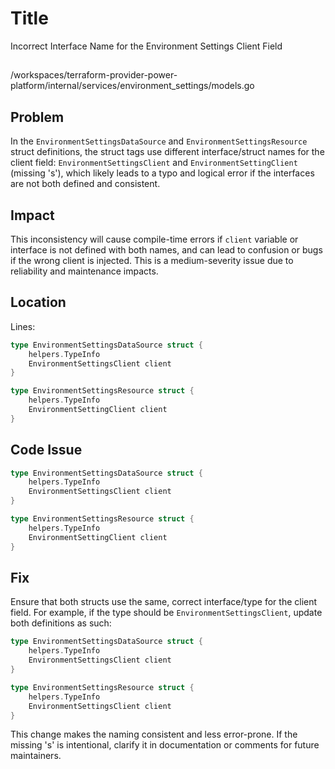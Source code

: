 # Title

Incorrect Interface Name for the Environment Settings Client Field

##

/workspaces/terraform-provider-power-platform/internal/services/environment_settings/models.go

## Problem

In the `EnvironmentSettingsDataSource` and `EnvironmentSettingsResource` struct definitions, the struct tags use different interface/struct names for the client field: `EnvironmentSettingsClient` and `EnvironmentSettingClient` (missing 's'), which likely leads to a typo and logical error if the interfaces are not both defined and consistent.

## Impact

This inconsistency will cause compile-time errors if `client` variable or interface is not defined with both names, and can lead to confusion or bugs if the wrong client is injected. This is a medium-severity issue due to reliability and maintenance impacts.

## Location

Lines:

```go
type EnvironmentSettingsDataSource struct {
	helpers.TypeInfo
	EnvironmentSettingsClient client
}

type EnvironmentSettingsResource struct {
	helpers.TypeInfo
	EnvironmentSettingClient client
}
```

## Code Issue

```go
type EnvironmentSettingsDataSource struct {
	helpers.TypeInfo
	EnvironmentSettingsClient client
}

type EnvironmentSettingsResource struct {
	helpers.TypeInfo
	EnvironmentSettingClient client
}
```

## Fix

Ensure that both structs use the same, correct interface/type for the client field. For example, if the type should be `EnvironmentSettingsClient`, update both definitions as such:

```go
type EnvironmentSettingsDataSource struct {
	helpers.TypeInfo
	EnvironmentSettingsClient client
}

type EnvironmentSettingsResource struct {
	helpers.TypeInfo
	EnvironmentSettingsClient client
}
```

This change makes the naming consistent and less error-prone. If the missing 's' is intentional, clarify it in documentation or comments for future maintainers.

